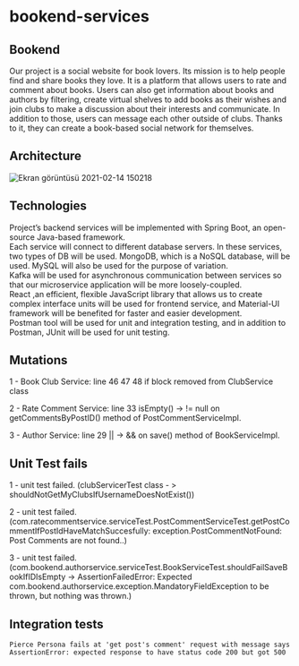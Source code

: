 # bookend-services
## Bookend
  Our project is a social website for book lovers. Its mission is to help people find and share
  books they love. It is a platform that allows users to rate and comment about books. Users can also get
  information about books and authors by filtering, create virtual shelves to add books as their wishes
  and join clubs to make a discussion about their interests and communicate. In addition to those, users 
  can message each other outside of clubs. Thanks to it, they can create a book-based social network for
  themselves. 
## Architecture
![Ekran görüntüsü 2021-02-14 150218](https://user-images.githubusercontent.com/37040918/107876215-b1805880-6ed5-11eb-80d9-ccd244238eb7.png)

## Technologies
  Project’s backend services will be implemented with Spring Boot, an open-source Java-based framework.<br />
  Each service will connect to different database servers. In these services, two types of DB will be used. MongoDB, which is a NoSQL database, will be used. MySQL will also be used for the purpose of variation. <br />
  Kafka will be used for asynchronous communication between services so that our microservice application will be more loosely-coupled. <br />
  React ,an efficient, flexible JavaScript library that allows us to create complex interface units will be used for frontend service, and Material-UI framework will be benefited for faster and easier development. <br />
  Postman tool will be used for unit and integration testing, and in addition to Postman, JUnit will be used for unit testing.<br />

## Mutations

  1 - Book Club Service: line 46 47 48 if block removed from ClubService class

  2 - Rate Comment Service: line 33 isEmpty() -> != null on getCommentsByPostID() method of PostCommentServiceImpl.

  3 - Author Service: line 29 || -> && on save() method of BookServiceImpl.
  
## Unit Test fails

  1 - unit test failed. (clubServicerTest class - > shouldNotGetMyClubsIfUsernameDoesNotExist())

  2 -  unit test failed. (com.ratecommentservice.serviceTest.PostCommentServiceTest.getPostCommentIfPostIdHaveMatchSuccesfully: exception.PostCommentNotFound: Post Comments are not found..)

  3 - unit test failed. (com.bookend.authorservice.serviceTest.BookServiceTest.shouldFailSaveBookIfIDIsEmpty -> AssertionFailedError: Expected com.bookend.authorservice.exception.MandatoryFieldException to be thrown, but nothing was thrown.)

## Integration tests
    Pierce Persona fails at 'get post's comment' request with message says AssertionError: expected response to have status code 200 but got 500